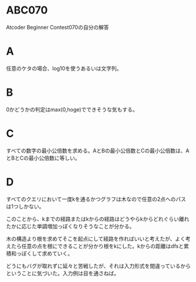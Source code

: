 # ABC070
Atcoder Beginner Contest070の自分の解答

# A
任意のケタの場合、log10を使うあるいは文字列。

# B
0かどうかの判定はmax(0,hoge)でできそうな気もする。

# C
すべての数字の最小公倍数を求める。AとBの最小公倍数とCの最小公倍数は、AとBとCの最小公倍数に等しい。

# D
すべてのクエリにおいて一度kを通るかつグラフは木なので任意の2点へのパスは1つしかない。

このことから、kまでの経路またはkからの経路はどうやらkからどれぐらい離れたかに応じた単調増加っぽくなりそうなことが分かる。

木の構造より根を求めてそこを起点にして経路を作ればいいと考えたが、よく考えたら任意の点を根にできることが分かり根をkにした。kからの距離はdfsと累積和っぽくして求めていく。

どうにもバグが取れずに延々と苦戦したが、それは入力形式を間違っているからということに気づいた。入力例は目を通さねば。